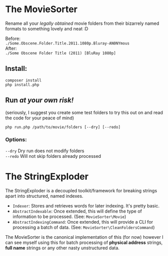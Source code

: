 The MovieSorter
===============

Rename all your *legally obtained* movie folders from their bizarrely named formats to something   lovely and neat :D

Before:  
`./Some.Obscene.Folder.Title.2011.1080p.Bluray-AN0NYmous`  
After:  
`./Some Obscene Folder Title (2011) [BluRay 1080p]`


Install:
--------

`composer install`  
`php install.php`

Run *at your own risk!*
------------------------
(seriously, I suggest you create some test folders to try this out on and read the code for your peace of mind)

`php run.php /path/to/movie/folders [--dry] [--redo]`

### Options:

`--dry` Dry run does not modify folders  
`--redo` Will not skip folders already processed

The StringExploder
==================

The StringExploder is a decoupled toolkit/framework for breaking strings apart into structured, named indexes.

 - `Indexer`: Stores and retrieves words for later indexing. It's pretty basic.
 - `AbstractIndexable`: Once extended, this will define the type of information to be processed.  (See: `MovieSorter\Movie`)
 - `AbstractIndexingCommand`: Once extended, this will provide a CLI for processing a batch of data. (See: `MovieSorter\CleanFoldersCommand`)

The MovieSorter is the canonical implementation of this (for now) however I can see myself using this for batch processing of **physical address** strings, **full name** strings or any other nasty unstructured data.
